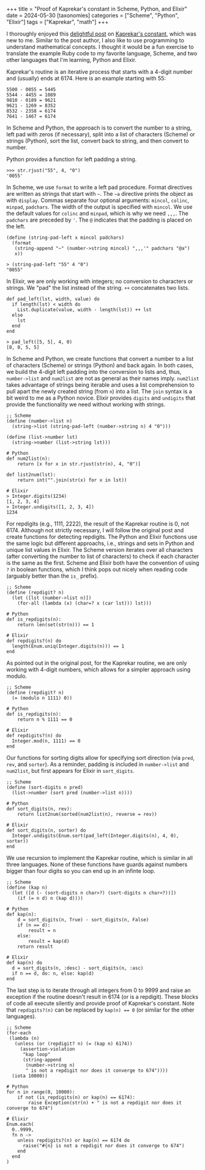 +++
title = "Proof of Kaprekar's constant in Scheme, Python, and Elixir"
date = 2024-05-30
[taxonomies]
categories = ["Scheme", "Python", "Elixir"]
tags = ["Kaprekar", "math"]
+++

I thoroughly enjoyed this [delightful post](https://demian.ferrei.ro/blog/programmer-vs-mathematician) on [Kaprekar's constant](https://en.wikipedia.org/wiki/6174), which was new to me. Similar to the post author, I also like to use programming to understand mathematical concepts. I thought it would be a fun exercise to translate the example Ruby code to my favorite language, Scheme, and two other languages that I'm learning, Python and Elixir.

<!-- more -->

Kaprekar's routine is an iterative process that starts with a 4-digit number and (usually) ends at 6174. Here is an example starting with 55:

```
5500 - 0055 = 5445
5544 - 4455 = 1089
9810 - 0189 = 9621
9621 - 1269 = 8352
8532 - 2358 = 6174
7641 - 1467 = 6174
```

In Scheme and Python, the approach is to convert the number to a string, left pad with zeros (if necessary), split into a list of characters (Scheme) or strings (Python), sort the list, convert back to string, and then convert to number.  

Python provides a function for left padding a string.

```
>>> str.rjust("55", 4, "0")
'0055'
```

In Scheme, we use `format` to write a left pad procedure. Format directives are written as strings that start with `~`. The `~a` directive prints the object as with `display`. Commas separate four optional arguments: `mincol`, `colinc`, `minpad`, `padchars`. The width of the output is specified with `mincol`. We use the default values for `colinc` and `minpad`, which is why we need `,,,`. The `padchars` are preceded by `'`. The `@` indicates that the padding is placed on the left. 

```
(define (string-pad-left x mincol padchars)
  (format
   (string-append "~" (number->string mincol) ",,,'" padchars "@a")
   x))

> (string-pad-left "55" 4 "0")
"0055"
```

In Elixir, we are only working with integers; no conversion to characters or strings. We "pad" the list instead of the string. `++` concatenates two lists.

```
def pad_left(lst, width, value) do
  if length(lst) < width do
    List.duplicate(value, width - length(lst)) ++ lst
  else
    lst
  end
end

> pad_left([5, 5], 4, 0)
[0, 0, 5, 5]
```

In Scheme and Python, we create functions that convert a number to a list of characters (Scheme) or strings (Python) and back again. In both cases, we build the 4-digit left padding into the conversion to lists and, thus, `number->list` and `num2list` are not as general as their names imply. `num2list` takes advantage of strings being iterable and uses a list comprehension to pull apart the newly created string (from `n`) into a list. The `join` syntax is a bit weird to me as a Python novice. Elixir provides `digits` and `undigits` that provide the functionality we need without working with strings.

```
;; Scheme
(define (number->list n)
  (string->list (string-pad-left (number->string n) 4 "0")))

(define (list->number lst)
  (string->number (list->string lst)))

# Python
def num2list(n):
    return [x for x in str.rjust(str(n), 4, "0")]

def list2num(lst):
    return int("".join(str(x) for x in lst))

# Elixir
> Integer.digits(1234)
[1, 2, 3, 4]
> Integer.undigits([1, 2, 3, 4])
1234
```

For repdigits (e.g., 1111, 2222), the result of the Kaprekar routine is 0, not 6174. Although not strictly necessary, I will follow the original post and create functions for detecting repdigits. The Python and Elixir functions use the same logic but different approachs, i.e., strings and sets in Python and unique list values in Elixir. The Scheme version iterates over all characters (after converting the number to list of characters) to check if each character is the same as the first. Scheme and Elixir both have the convention of using `?` in boolean functions, which I think pops out nicely when reading code (arguably better than the `is_` prefix).

```
;; Scheme
(define (repdigit? n)
  (let ([lst (number->list n)])
    (for-all (lambda (x) (char=? x (car lst))) lst)))

# Python
def is_repdigits(n):
    return len(set(str(n))) == 1

# Elixir
def repdigits?(n) do
  length(Enum.uniq(Integer.digits(n))) == 1
end
```

As pointed out in the original post, for the Kaprekar routine, we are only working with 4-digit numbers, which allows for a simpler approach using modulo.

```
;; Scheme
(define (repdigit? n)
  (= (modulo n 1111) 0))

# Python
def is_repdigits(n):
    return n % 1111 == 0

# Elixir
def repdigits?(n) do
  Integer.mod(n, 1111) == 0
end
```

Our functions for sorting digits allow for specifying sort direction (via `pred`, `rev`, and `sorter`). As a reminder, padding is included in `number->list` and `num2list`, but first appears for Elixir in `sort_digits`.

```
;; Scheme
(define (sort-digits n pred)
  (list->number (sort pred (number->list n))))

# Python
def sort_digits(n, rev):
    return list2num(sorted(num2list(n), reverse = rev))

# Elixir
def sort_digits(n, sorter) do
  Integer.undigits(Enum.sort(pad_left(Integer.digits(n), 4, 0), sorter))
end
```

We use recursion to implement the Kaprekar routine, which is similar in all three languages. None of these functions have guards against numbers bigger than four digits so you can end up in an infinte loop.

```
;; Scheme
(define (kap n)
  (let ([d (- (sort-digits n char>?) (sort-digits n char<?))])
    (if (= n d) n (kap d))))

# Python
def kap(n):
    d = sort_digits(n, True) - sort_digits(n, False)
    if (n == d):
        result = n
    else:
        result = kap(d)
    return result

# Elixir
def kap(n) do
  d = sort_digits(n, :desc) - sort_digits(n, :asc)
  if n == d, do: n, else: kap(d)
end
```

The last step is to iterate through all integers from 0 to 9999 and raise an exception if the routine doesn't result in 6174 (or is a repdigit). These blocks of code all execute silently and provide proof of Kaprekar's constant. Note that `repdigits?(n)` can be replaced by `kap(n) == 0` (or similar for the other languages).

```
;; Scheme
(for-each
 (lambda (n)
   (unless (or (repdigit? n) (= (kap n) 6174))
     (assertion-violation
      "kap loop"
      (string-append
       (number->string n)
       " is not a repdigit nor does it converge to 674"))))
  (iota 10000))

# Python
for n in range(0, 10000):
    if not (is_repdigits(n) or kap(n) == 6174):
        raise Exception(str(n) + " is not a repdigit nor does it converge to 674")

# Elixir
Enum.each(
  0..9999,
  fn n ->
    unless repdigits?(n) or kap(n) == 6174 do
      raise("#{n} is not a repdigit nor does it converge to 674")
    end
  end
)
```




